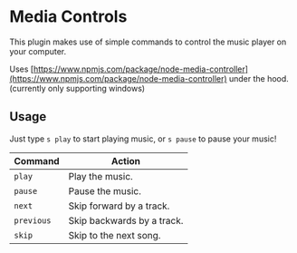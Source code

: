 # Media Controls

This plugin makes use of simple commands to control the music player on your computer.

Uses [https://www.npmjs.com/package/node-media-controller](https://www.npmjs.com/package/node-media-controller)
under the hood. (currently only supporting windows)

## Usage

Just type `s play` to start playing music, or `s pause` to pause your music!

Command | Action
--- | ---
`play` | Play the music.
`pause` | Pause the music.
`next` | Skip forward by a track.
`previous` | Skip backwards by a track.
`skip` | Skip to the next song.
